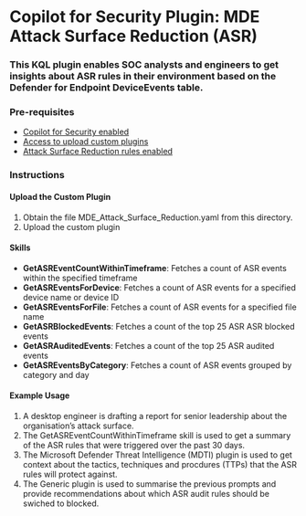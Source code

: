 # Copilot for Security Plugin: MDE Attack Surface Reduction (ASR)

### **This KQL plugin enables SOC analysts and engineers to get insights about ASR rules in their environment based on the Defender for Endpoint DeviceEvents table.**

### Pre-requisites

-   [Copilot for Security enabled](https://learn.microsoft.com/en-us/security-copilot/get-started-security-copilot#onboarding-to-microsoft-security-copilot)
-   [Access to upload custom plugins](https://learn.microsoft.com/en-us/security-copilot/manage-plugins?tabs=securitycopilotplugin#managing-custom-plugins)
-   [Attack Surface Reduction rules enabled](https://learn.microsoft.com/en-us/defender-endpoint/overview-attack-surface-reduction#configure-attack-surface-reduction-capabilities)

### Instructions

#### Upload the Custom Plugin

1.  Obtain the file MDE_Attack_Surface_Reduction.yaml from this directory.
2.  Upload the custom plugin

#### Skills

- **GetASREventCountWithinTimeframe**: Fetches a count of ASR events within the specified timeframe
- **GetASREventsForDevice**: Fetches a count of ASR events for a specified device name or device ID
- **GetASREventsForFile**: Fetches a count of ASR events for a specified file name
- **GetASRBlockedEvents**: Fetches a count of the top 25 ASR ASR blocked events
- **GetASRAuditedEvents**: Fetches a count of the top 25 ASR audited events
- **GetASREventsByCategory**: Fetches a count of ASR events grouped by category and day

#### Example Usage

1. A desktop engineer is drafting a report for senior leadership about the organisation’s attack surface.
2. The GetASREventCountWithinTimeframe skill is used to get a summary of the ASR rules that were triggered over the past 30 days.
3. The Microsoft Defender Threat Intelligence (MDTI) plugin is used to get context about the tactics, techniques and procdures (TTPs) that the ASR rules will protect against.
4. The Generic plugin is used to summarise the previous prompts and provide recommendations about which ASR audit rules should be swiched to blocked.
